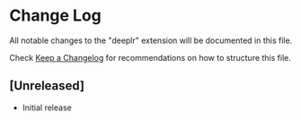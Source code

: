 # Change Log

All notable changes to the "deeplr" extension will be documented in this file.

Check [Keep a Changelog](http://keepachangelog.com/) for recommendations on how to structure this file.

## [Unreleased]

- Initial release